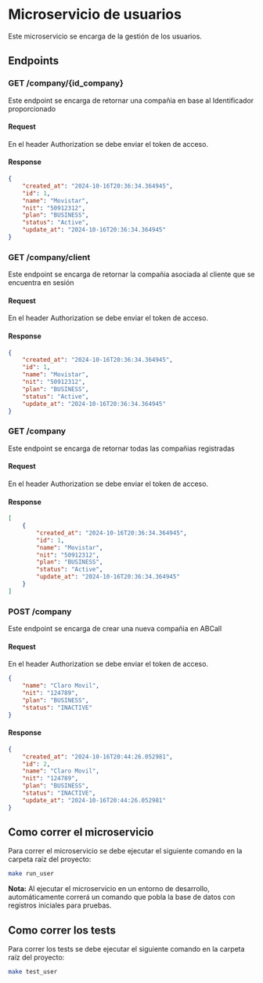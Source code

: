 # Microservicio de usuarios
Este microservicio se encarga de la gestión de los usuarios.

## Endpoints
### GET /company/{id_company}
Este endpoint se encarga de retornar una compañia en base al Identificador proporcionado

#### Request
En el header Authorization se debe enviar el token de acceso.

#### Response
```json
{
    "created_at": "2024-10-16T20:36:34.364945",
    "id": 1,
    "name": "Movistar",
    "nit": "50912312",
    "plan": "BUSINESS",
    "status": "Active",
    "update_at": "2024-10-16T20:36:34.364945"
}
```

### GET /company/client
Este endpoint se encarga de retornar la compañia asociada al cliente que se encuentra en sesión

#### Request
En el header Authorization se debe enviar el token de acceso.

#### Response
```json
{
    "created_at": "2024-10-16T20:36:34.364945",
    "id": 1,
    "name": "Movistar",
    "nit": "50912312",
    "plan": "BUSINESS",
    "status": "Active",
    "update_at": "2024-10-16T20:36:34.364945"
}
```

### GET /company
Este endpoint se encarga de retornar todas las compañias registradas

#### Request
En el header Authorization se debe enviar el token de acceso.

#### Response
```json
[
    {
        "created_at": "2024-10-16T20:36:34.364945",
        "id": 1,
        "name": "Movistar",
        "nit": "50912312",
        "plan": "BUSINESS",
        "status": "Active",
        "update_at": "2024-10-16T20:36:34.364945"
    }
]
```

### POST /company
Este endpoint se encarga de crear una nueva compañia en ABCall

#### Request
En el header Authorization se debe enviar el token de acceso.

```json
{
    "name": "Claro Movil",
    "nit": "124789",
    "plan": "BUSINESS",
    "status": "INACTIVE"
}
```

#### Response
```json
{
    "created_at": "2024-10-16T20:44:26.052981",
    "id": 2,
    "name": "Claro Movil",
    "nit": "124789",
    "plan": "BUSINESS",
    "status": "INACTIVE",
    "update_at": "2024-10-16T20:44:26.052981"
}
```


## Como correr el microservicio
Para correr el microservicio se debe ejecutar el siguiente comando en la carpeta raíz del proyecto:
```bash
make run_user
```
**Nota:** Al ejecutar el microservicio en un entorno de desarrollo, automáticamente correrá un comando que pobla la base de datos con registros iniciales para pruebas.
## Como correr los tests
Para correr los tests se debe ejecutar el siguiente comando en la carpeta raíz del proyecto:
```bash
make test_user
```
